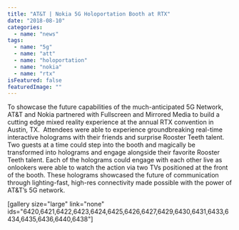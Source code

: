 ```yaml
---
title: "AT&T | Nokia 5G Holoportation Booth at RTX"
date: "2018-08-10"
categories: 
  - name: "news"
tags: 
  - name: "5g"
  - name: "att"
  - name: "holoportation"
  - name: "nokia"
  - name: "rtx"
isFeatured: false
featuredImage: ""
---
```


To showcase the future capabilities of the much-anticipated 5G Network, AT&T and Nokia partnered with Fullscreen and Mirrored Media to build a cutting edge mixed reality experience at the annual RTX convention in Austin, TX.  Attendees were able to experience groundbreaking real-time interactive holograms with their friends and surprise Rooster Teeth talent. Two guests at a time could step into the booth and magically be transformed into holograms and engage alongside their favorite Rooster Teeth talent. Each of the holograms could engage with each other live as onlookers were able to watch the action via two TVs positioned at the front of the booth. These holograms showcased the future of communication through lighting-fast, high-res connectivity made possible with the power of AT&T’s 5G network.

\[gallery size="large" link="none" ids="6420,6421,6422,6423,6424,6425,6426,6427,6429,6430,6431,6433,6434,6435,6436,6440,6438"\]
